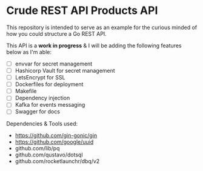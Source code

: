# Crude REST API Products API
This repository is intended to serve as an example for the curious minded of how you could structure a Go REST API.

This API is a **work in progress** & I will be adding the following features below as I'm able:
- [ ] envvar for secret management
- [ ] Hashicorp Vault for secret management
- [ ] LetsEncrypt for SSL
- [ ] Dockerfiles for deployment
- [ ] Makefile
- [ ] Dependency injection
- [ ] Kafka for events messaging
- [ ] Swagger for docs

Dependencies & Tools used:
- https://github.com/gin-gonic/gin
- https://github.com/google/uuid
- github.com/lib/pq
- github.com/qustavo/dotsql
- github.com/rocketlaunchr/dbq/v2 
